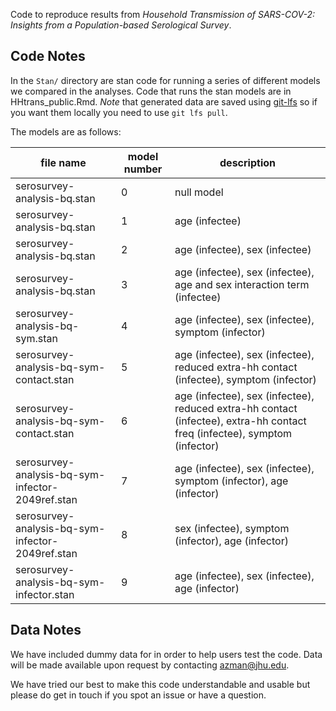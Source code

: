Code to reproduce results from _Household Transmission of SARS-COV-2: Insights from a Population-based Serological Survey_.

## Code Notes

In the `Stan/` directory are stan code for running a series of different models we compared in the analyses. Code that runs the stan models are in HHtrans_public.Rmd. _Note_ that generated data are saved using [git-lfs](https://www.atlassian.com/git/tutorials/git-lfs) so if you want them locally you need to use `git lfs pull`.

The models are as follows:

| file name |model number | description |
|-----------| ---| ----|
| serosurvey-analysis-bq.stan | 0 | null model |
| serosurvey-analysis-bq.stan | 1 | age (infectee) |  
| serosurvey-analysis-bq.stan | 2 | age (infectee), sex (infectee) |
| serosurvey-analysis-bq.stan | 3 | age (infectee), sex (infectee), age and sex interaction term (infectee) |
| serosurvey-analysis-bq-sym.stan | 4 | age (infectee), sex (infectee), symptom (infector) |
| serosurvey-analysis-bq-sym-contact.stan | 5 | age (infectee), sex (infectee), reduced extra-hh contact (infectee), symptom (infector) |
| serosurvey-analysis-bq-sym-contact.stan | 6 | age (infectee), sex (infectee), reduced extra-hh contact (infectee), extra-hh contact freq (infectee), symptom (infector) |
| serosurvey-analysis-bq-sym-infector-2049ref.stan | 7 | age (infectee), sex (infectee), symptom (infector), age (infector) | 
| serosurvey-analysis-bq-sym-infector-2049ref.stan | 8 | sex (infectee), symptom (infector), age (infector) | 
| serosurvey-analysis-bq-sym-infector.stan | 9 | age (infectee), sex (infectee), age (infector) | 


## Data Notes
We have included dummy data for in order to help users test the code. Data will be made available upon request by contacting azman@jhu.edu. 

We have tried our best to make this code understandable and usable but please do get in touch if you spot an issue or have a question. 
